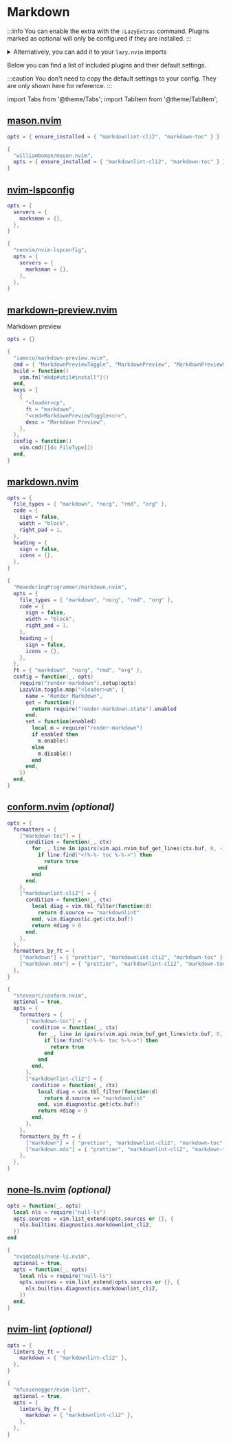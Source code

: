 # Markdown

<!-- plugins:start -->

:::info
You can enable the extra with the `:LazyExtras` command.
Plugins marked as optional will only be configured if they are installed.
:::

<details>
<summary>Alternatively, you can add it to your <code>lazy.nvim</code> imports</summary>

```lua title="lua/config/lazy.lua" {4}
require("lazy").setup({
  spec = {
    { "LazyVim/LazyVim", import = "lazyvim.plugins" },
    { import = "lazyvim.plugins.extras.lang.markdown" },
    { import = "plugins" },
  },
})
```

</details>

Below you can find a list of included plugins and their default settings.

:::caution
You don't need to copy the default settings to your config.
They are only shown here for reference.
:::

import Tabs from '@theme/Tabs';
import TabItem from '@theme/TabItem';

## [mason.nvim](https://github.com/williamboman/mason.nvim)

<Tabs>

<TabItem value="opts" label="Options">

```lua
opts = { ensure_installed = { "markdownlint-cli2", "markdown-toc" } }
```

</TabItem>


<TabItem value="code" label="Full Spec">

```lua
{
  "williamboman/mason.nvim",
  opts = { ensure_installed = { "markdownlint-cli2", "markdown-toc" } },
}
```

</TabItem>

</Tabs>

## [nvim-lspconfig](https://github.com/neovim/nvim-lspconfig)

<Tabs>

<TabItem value="opts" label="Options">

```lua
opts = {
  servers = {
    marksman = {},
  },
}
```

</TabItem>


<TabItem value="code" label="Full Spec">

```lua
{
  "neovim/nvim-lspconfig",
  opts = {
    servers = {
      marksman = {},
    },
  },
}
```

</TabItem>

</Tabs>

## [markdown-preview.nvim](https://github.com/iamcco/markdown-preview.nvim)

 Markdown preview


<Tabs>

<TabItem value="opts" label="Options">

```lua
opts = {}
```

</TabItem>


<TabItem value="code" label="Full Spec">

```lua
{
  "iamcco/markdown-preview.nvim",
  cmd = { "MarkdownPreviewToggle", "MarkdownPreview", "MarkdownPreviewStop" },
  build = function()
    vim.fn["mkdp#util#install"]()
  end,
  keys = {
    {
      "<leader>cp",
      ft = "markdown",
      "<cmd>MarkdownPreviewToggle<cr>",
      desc = "Markdown Preview",
    },
  },
  config = function()
    vim.cmd([[do FileType]])
  end,
}
```

</TabItem>

</Tabs>

## [markdown.nvim](https://github.com/MeanderingProgrammer/markdown.nvim)

<Tabs>

<TabItem value="opts" label="Options">

```lua
opts = {
  file_types = { "markdown", "norg", "rmd", "org" },
  code = {
    sign = false,
    width = "block",
    right_pad = 1,
  },
  heading = {
    sign = false,
    icons = {},
  },
}
```

</TabItem>


<TabItem value="code" label="Full Spec">

```lua
{
  "MeanderingProgrammer/markdown.nvim",
  opts = {
    file_types = { "markdown", "norg", "rmd", "org" },
    code = {
      sign = false,
      width = "block",
      right_pad = 1,
    },
    heading = {
      sign = false,
      icons = {},
    },
  },
  ft = { "markdown", "norg", "rmd", "org" },
  config = function(_, opts)
    require("render-markdown").setup(opts)
    LazyVim.toggle.map("<leader>um", {
      name = "Render Markdown",
      get = function()
        return require("render-markdown.state").enabled
      end,
      set = function(enabled)
        local m = require("render-markdown")
        if enabled then
          m.enable()
        else
          m.disable()
        end
      end,
    })
  end,
}
```

</TabItem>

</Tabs>

## [conform.nvim](https://github.com/stevearc/conform.nvim) _(optional)_

<Tabs>

<TabItem value="opts" label="Options">

```lua
opts = {
  formatters = {
    ["markdown-toc"] = {
      condition = function(_, ctx)
        for _, line in ipairs(vim.api.nvim_buf_get_lines(ctx.buf, 0, -1, false)) do
          if line:find("<!%-%- toc %-%->") then
            return true
          end
        end
      end,
    },
    ["markdownlint-cli2"] = {
      condition = function(_, ctx)
        local diag = vim.tbl_filter(function(d)
          return d.source == "markdownlint"
        end, vim.diagnostic.get(ctx.buf))
        return #diag > 0
      end,
    },
  },
  formatters_by_ft = {
    ["markdown"] = { "prettier", "markdownlint-cli2", "markdown-toc" },
    ["markdown.mdx"] = { "prettier", "markdownlint-cli2", "markdown-toc" },
  },
}
```

</TabItem>


<TabItem value="code" label="Full Spec">

```lua
{
  "stevearc/conform.nvim",
  optional = true,
  opts = {
    formatters = {
      ["markdown-toc"] = {
        condition = function(_, ctx)
          for _, line in ipairs(vim.api.nvim_buf_get_lines(ctx.buf, 0, -1, false)) do
            if line:find("<!%-%- toc %-%->") then
              return true
            end
          end
        end,
      },
      ["markdownlint-cli2"] = {
        condition = function(_, ctx)
          local diag = vim.tbl_filter(function(d)
            return d.source == "markdownlint"
          end, vim.diagnostic.get(ctx.buf))
          return #diag > 0
        end,
      },
    },
    formatters_by_ft = {
      ["markdown"] = { "prettier", "markdownlint-cli2", "markdown-toc" },
      ["markdown.mdx"] = { "prettier", "markdownlint-cli2", "markdown-toc" },
    },
  },
}
```

</TabItem>

</Tabs>

## [none-ls.nvim](https://github.com/nvimtools/none-ls.nvim) _(optional)_

<Tabs>

<TabItem value="opts" label="Options">

```lua
opts = function(_, opts)
  local nls = require("null-ls")
  opts.sources = vim.list_extend(opts.sources or {}, {
    nls.builtins.diagnostics.markdownlint_cli2,
  })
end
```

</TabItem>


<TabItem value="code" label="Full Spec">

```lua
{
  "nvimtools/none-ls.nvim",
  optional = true,
  opts = function(_, opts)
    local nls = require("null-ls")
    opts.sources = vim.list_extend(opts.sources or {}, {
      nls.builtins.diagnostics.markdownlint_cli2,
    })
  end,
}
```

</TabItem>

</Tabs>

## [nvim-lint](https://github.com/mfussenegger/nvim-lint) _(optional)_

<Tabs>

<TabItem value="opts" label="Options">

```lua
opts = {
  linters_by_ft = {
    markdown = { "markdownlint-cli2" },
  },
}
```

</TabItem>


<TabItem value="code" label="Full Spec">

```lua
{
  "mfussenegger/nvim-lint",
  optional = true,
  opts = {
    linters_by_ft = {
      markdown = { "markdownlint-cli2" },
    },
  },
}
```

</TabItem>

</Tabs>

<!-- plugins:end -->
